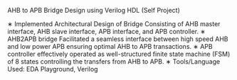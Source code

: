 AHB to APB Bridge Design using Verilog HDL (Self Project)

∗ Implemented Architectural Design of Bridge Consisting of AHB master interface, AHB slave interface, APB interface,
and APB controller.
∗ AHB2APB bridge Facilitated a seamless interface between high speed AHB and low power APB ensuring optimal
AHB to APB transactions.
∗ APB controller effectively operated as well-structured finite state machine (FSM) of 8 states controlling the
transfers from AHB to APB.
∗ Tools/Language Used: EDA Playground, Verilog
